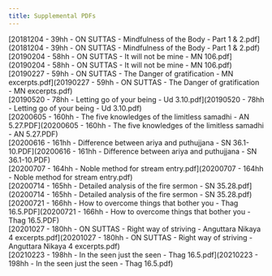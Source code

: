 ```yaml
---
title: Supplemental PDFs
---
```


[20181204 - 39hh - ON SUTTAS - Mindfulness of the Body - Part 1 & 2.pdf](20181204 - 39hh - ON SUTTAS - Mindfulness of the Body - Part 1 & 2.pdf)\
[20190204 - 58hh - ON SUTTAS - It will not be mine - MN 106.pdf](20190204 - 58hh - ON SUTTAS - It will not be mine - MN 106.pdf)\
[20190227 - 59hh - ON SUTTAS - The Danger of gratification - MN excerpts.pdf](20190227 - 59hh - ON SUTTAS - The Danger of gratification - MN excerpts.pdf)\
[20190520 - 78hh - Letting go of your being - Ud 3.10.pdf](20190520 - 78hh - Letting go of your being - Ud 3.10.pdf)\
[20200605 - 160hh - The five knowledges of the limitless samadhi - AN 5.27.PDF](20200605 - 160hh - The five knowledges of the limitless samadhi - AN 5.27.PDF)\
[20200616 - 161hh - Difference between ariya and puthujjana - SN 36.1-10.PDF](20200616 - 161hh - Difference between ariya and puthujjana - SN 36.1-10.PDF)\
[20200707 - 164hh - Noble method for stream entry.pdf](20200707 - 164hh - Noble method for stream entry.pdf)\
[20200714 - 165hh - Detailed analysis of the fire sermon - SN 35.28.pdf](20200714 - 165hh - Detailed analysis of the fire sermon - SN 35.28.pdf)\
[20200721 - 166hh - How to overcome things that bother you - Thag 16.5.PDF](20200721 - 166hh - How to overcome things that bother you - Thag 16.5.PDF)\
[20201027 - 180hh - ON SUTTAS - Right way of striving - Anguttara Nikaya 4 excerpts.pdf](20201027 - 180hh - ON SUTTAS - Right way of striving - Anguttara Nikaya 4 excerpts.pdf)\
[20210223 - 198hh - In the seen just the seen - Thag 16.5.pdf](20210223 - 198hh - In the seen just the seen - Thag 16.5.pdf)
